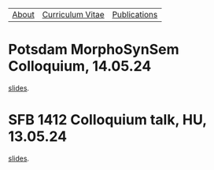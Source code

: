 <table>
  <tbody>
    <tr>
      <td><a href="index">About</a></td>
      <td><a href="cv">Curriculum Vitae</a></td>
      <td><a href="papers">Publications</a></td>
    </tr>
    </tbody>
</table>


# Potsdam MorphoSynSem Colloquium, 14.05.24


<p><a href="potsdam_seminar.pdf" data-type="page" data-id="29">slides</a>.</p>


# SFB 1412 Colloquium talk, HU, 13.05.24


<p><a href="hu_sfb_colloq.pdf" data-type="page" data-id="29">slides</a>.</p>
